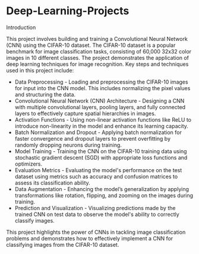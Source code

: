 # Deep-Learning-Projects

Introduction

This project involves building and training a Convolutional Neural Network (CNN) using the CIFAR-10 dataset. The CIFAR-10 dataset is a popular benchmark for image classification tasks, consisting of 60,000 32x32 color images in 10 different classes. The project demonstrates the application of deep learning techniques for image recognition. Key steps and techniques used in this project include:

- Data Preprocessing - Loading and preprocessing the CIFAR-10 images for input into the CNN model. This includes normalizing the pixel values and structuring the data.
- Convolutional Neural Network (CNN) Architecture - Designing a CNN with multiple convolutional layers, pooling layers, and fully connected layers to effectively capture spatial hierarchies in images.
- Activation Functions - Using non-linear activation functions like ReLU to introduce non-linearity in the model and enhance its learning capacity.
- Batch Normalization and Dropout - Applying batch normalization for faster convergence and dropout layers to prevent overfitting by randomly dropping neurons during training.
- Model Training - Training the CNN on the CIFAR-10 training data using stochastic gradient descent (SGD) with appropriate loss functions and optimizers.
- Evaluation Metrics - Evaluating the model's performance on the test dataset using metrics such as accuracy and confusion matrices to assess its classification ability.
- Data Augmentation - Enhancing the model’s generalization by applying transformations like rotation, flipping, and zooming on the images during training.
- Prediction and Visualization - Visualizing predictions made by the trained CNN on test data to observe the model's ability to correctly classify images.

This project highlights the power of CNNs in tackling image classification problems and demonstrates how to effectively implement a CNN for classifying images from the CIFAR-10 dataset.
